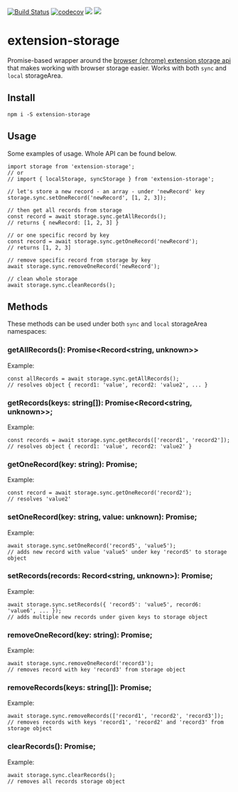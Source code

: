 [![Build Status](https://travis-ci.org/martinsuba/extension-storage.svg?branch=master)](https://travis-ci.org/martinsuba/extension-storage)
[![codecov](https://codecov.io/gh/martinsuba/extension-storage/branch/master/graph/badge.svg)](https://codecov.io/gh/martinsuba/extension-storage)
[![](https://badgen.net/npm/v/extension-storage)](https://www.npmjs.com/package/extension-storage)
[![](https://badgen.net/bundlephobia/minzip/extension-storage)](https://bundlephobia.com/result?p=extension-storage)

# extension-storage

Promise-based wrapper around the [browser (chrome) extension storage api](https://developer.chrome.com/apps/storage) that makes working with browser storage easier. Works with both `sync` and `local` storageArea.

## Install

```
npm i -S extension-storage
```

## Usage

Some examples of usage. Whole API can be found below.

```
import storage from 'extension-storage';
// or
// import { localStorage, syncStorage } from 'extension-storage';

// let's store a new record - an array - under 'newRecord' key
storage.sync.setOneRecord('newRecord', [1, 2, 3]);

// then get all records from storage
const record = await storage.sync.getAllRecords();
// returns { newRecord: [1, 2, 3] }

// or one specific record by key
const record = await storage.sync.getOneRecord('newRecord');
// returns [1, 2, 3]

// remove specific record from storage by key
await storage.sync.removeOneRecord('newRecord');

// clean whole storage
await storage.sync.cleanRecords();
```

## Methods

These methods can be used under both `sync` and `local` storageArea namespaces:

### getAllRecords(): Promise<Record<string, unknown>>
Example:
```
const allRecords = await storage.sync.getAllRecords();
// resolves object { record1: 'value', record2: 'value2', ... }
```

### getRecords(keys: string[]): Promise<Record<string, unknown>>;
Example:
```
const records = await storage.sync.getRecords(['record1', 'record2']);
// resolves object { record1: 'value', record2: 'value2' }
```

### getOneRecord(key: string): Promise<unknown>;
Example:
```
const record = await storage.sync.getOneRecord('record2');
// resolves 'value2'
```

### setOneRecord(key: string, value: unknown): Promise<void>;
Example:
```
await storage.sync.setOneRecord('record5', 'value5');
// adds new record with value 'value5' under key 'record5' to storage object
```

### setRecords(records: Record<string, unknown>): Promise<void>;
Example:
```
await storage.sync.setRecords({ 'record5': 'value5', record6: 'value6', ... });
// adds multiple new records under given keys to storage object
```

### removeOneRecord(key: string): Promise<void>;
Example:
```
await storage.sync.removeOneRecord('record3');
// removes record with key 'record3' from storage object
```

### removeRecords(keys: string[]): Promise<void>;
Example:
```
await storage.sync.removeRecords(['record1', 'record2', 'record3']);
// removes records with keys 'record1', 'record2' and 'record3' from storage object
```

### clearRecords(): Promise<void>;
Example:
```
await storage.sync.clearRecords();
// removes all records storage object
```
